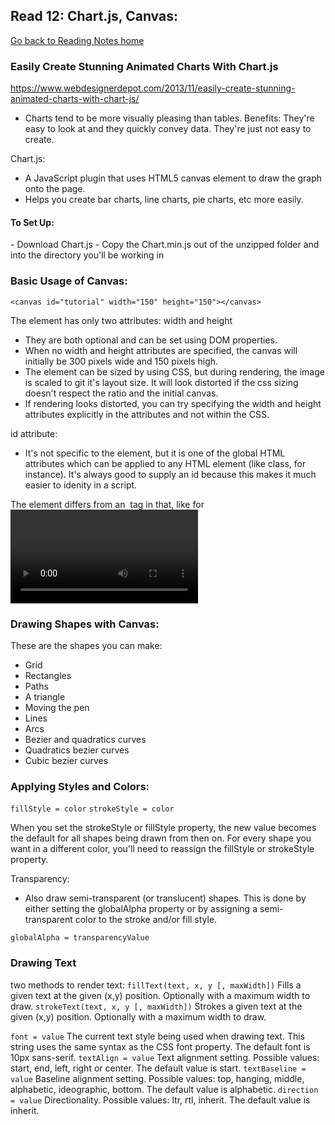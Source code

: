 ## Read 12: Chart.js, Canvas:
[Go back to Reading Notes home](README.md)

<b><h3>Easily Create Stunning Animated Charts With Chart.js</h3></b>
https://www.webdesignerdepot.com/2013/11/easily-create-stunning-animated-charts-with-chart-js/

- Charts tend to be more visually pleasing than tables. 
Benefits: They're easy to look at and they quickly convey data. They're just not easy to create. 

Chart.js:
- A JavaScript plugin that uses HTML5 canvas element to draw the graph onto the page.
- Helps you create bar charts, line charts, pie charts, etc more easily.

<h4>To Set Up:</h4>
- Download Chart.js
- Copy the Chart.min.js out of the unzipped folder and into the directory you'll be working in

<b><h3>Basic Usage of Canvas:</h3></b>
```
<canvas id="tutorial" width="150" height="150"></canvas>
```
The <canvas> element has only two attributes: width and height
  - They are both optional and can be set using DOM properties. 
  - When no width and height attributes are specified, the canvas will initially be 300 pixels wide and 150 pixels high. 
  - The element can be sized by using CSS, but during rendering, the image is scaled to git it's layout size. It will look distorted if the css sizing doesn't respect the ratio and the initial canvas.
  - If rendering looks distorted, you can try specifying the width and height attributes explicitly in the <canvas> attributes and not within the CSS.
  
id attribute:
  - It's not specific to the <canvas> element, but it is one of the global HTML attributes which can be applied to any HTML element (like class, for instance). It's always good to supply an id because this makes it much easier to idenity in a script.

The <canvas> element differs from an <img> tag in that, like for <video>, <audio>, or <picture> elements, it is easy to define some fallback content, to be displayed in older browsers not supporting it, like versions of Internet Explorer earlier than version 9 or textual browsers. You should always provide fallback content to be displayed by those browsers.
  
<b><h3>Drawing Shapes with Canvas:</h3></b>
These are the shapes you can make:
  - Grid
  - Rectangles
  - Paths
  - A triangle
  - Moving the pen
  - Lines
  - Arcs
  - Bezier and quadratics curves
  - Quadratics bezier curves
  - Cubic bezier curves
  
<b><h3>Applying Styles and Colors:</h3></b>
 ```fillStyle = color```
```strokeStyle = color```
  
When you set the strokeStyle or fillStyle property, the new value becomes the default for all shapes being drawn from then on. For every shape you want in a different color, you'll need to reassign the fillStyle or strokeStyle property.
  
Transparency:
- Also draw semi-transparent (or translucent) shapes. This is done by either setting the globalAlpha property or by assigning a semi-transparent color to the stroke and/or fill style.

```globalAlpha = transparencyValue```
  
  
<b><h3>Drawing Text</h3></b>
two methods to render text:
```fillText(text, x, y [, maxWidth])```
Fills a given text at the given (x,y) position. Optionally with a maximum width to draw.
```strokeText(text, x, y [, maxWidth])```
Strokes a given text at the given (x,y) position. Optionally with a maximum width to draw.

```font = value```
The current text style being used when drawing text. This string uses the same syntax as the CSS font property. The default font is 10px sans-serif.
```textAlign = value```
Text alignment setting. Possible values: start, end, left, right or center. The default value is start.
```textBaseline = value```
Baseline alignment setting. Possible values: top, hanging, middle, alphabetic, ideographic, bottom. The default value is alphabetic.
```direction = value```
Directionality. Possible values: ltr, rtl, inherit. The default value is inherit.









